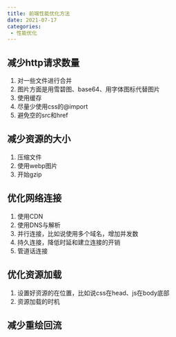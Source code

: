 ```yaml
---
title: 前端性能优化方法
date: 2021-07-17
categories: 
 - 性能优化
---
```


## 减少http请求数量
1. 对一些文件进行合并
2. 图片方面是用雪碧图、base64、用字体图标代替图片
4. 使用缓存
5. 尽量少使用css的@import
6. 避免空的src和href

## 减少资源的大小
1. 压缩文件
2. 使用webp图片
3. 开始gzip

## 优化网络连接
1. 使用CDN
2. 使用DNS与解析
3. 并行连接，比如说使用多个域名，增加并发数
4. 持久连接，降低时延和建立连接的开销
5. 管道话连接

## 优化资源加载
1. 设置好资源的在位置，比如说css在head、js在body底部
2. 资源加载的时机

## 减少重绘回流